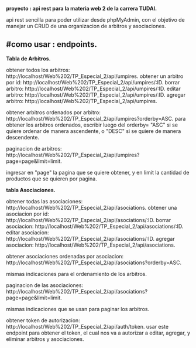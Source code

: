 
**proyecto : api rest para la materia web 2 de la carrera TUDAI.**

api rest sencilla para poder utilizar desde phpMyAdmin, con el objetivo de manejar un CRUD de una organizacion de arbitros y asociaciones.

#como usar : endpoints.
-------------------------------------------------------------------------------------------------------------------------------------------
**Tabla de Arbitros.**

obtener todos los arbitros: http://localhost/Web%202/TP_Especial_2/api/umpires.
obtener un arbitro por id: http://localhost/Web%202/TP_Especial_2/api/umpires/:ID.
borrar arbitro: http://localhost/Web%202/TP_Especial_2/api/umpires/:ID.
editar arbitro: http://localhost/Web%202/TP_Especial_2/api/umpires/:ID.
agregar arbitro: http://localhost/Web%202/TP_Especial_2/api/umpires.

obtener arbitros ordenados por arbitro: http://localhost/Web%202/TP_Especial_2/api/umpires?orderby=ASC.
para obtener los arbitros ordenados, escribir luego del orderby= "ASC" si se quiere ordenar de manera ascendente, o "DESC" si se quiere de manera descendente. 

paginacion de arbitros:  http://localhost/Web%202/TP_Especial_2/api/umpires?page=page&limit=limit.

ingresar en "page" la pagina que se quiere obtener, y en limit la cantidad de productos que se quieren por pagina.



**tabla Asociaciones.**

obtener todas las asociaciones: http://localhost/Web%202/TP_Especial_2/api/asociations.
obtener una asociacion por id: http://localhost/Web%202/TP_Especial_2/api/asociations/:ID.
borrar asociacion: http://localhost/Web%202/TP_Especial_2/api/asociations/:ID.
editar asociacion: http://localhost/Web%202/TP_Especial_2/api/asociations/:ID.
agregar asociacion: http://localhost/Web%202/TP_Especial_2/api/asociations.

obtener asociaciones ordenadas por asociacion: http://localhost/Web%202/TP_Especial_2/api/asociations?orderby=ASC.

mismas indicaciones para el ordenamiento de los arbitros.

paginacion de las asociaciones: http://localhost/Web%202/TP_Especial_2/api/asociations?page=page&limit=limit. 

mismas indicaciones que se usan para paginar los arbitros.

obtener token de autorizacion:   http://localhost/Web%202/TP_Especial_2/api/auth/token.
usar este endpoint para obtener el token, el cual nos va a autorizar a editar, agregar, y eliminar arbitros y asociaciones.


